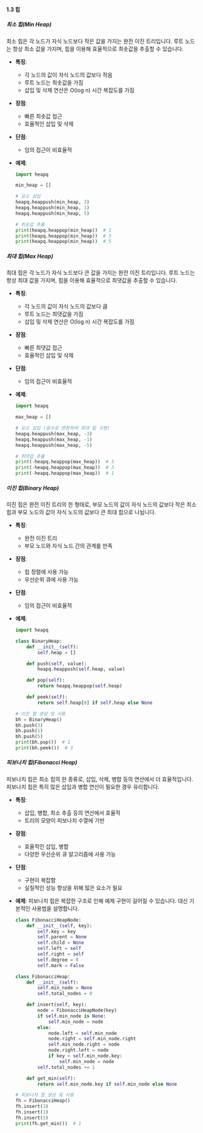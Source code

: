 #### 1.3 힙

##### 최소 힙(Min Heap)

최소 힙은 각 노드가 자식 노드보다 작은 값을 가지는 완전 이진 트리입니다. 루트 노드는 항상 최소 값을 가지며, 힙을 이용해 효율적으로 최솟값을 추출할 수 있습니다.

- **특징**:
  - 각 노드의 값이 자식 노드의 값보다 작음
  - 루트 노드는 최솟값을 가짐
  - 삽입 및 삭제 연산은 O(log n) 시간 복잡도를 가짐

- **장점**:
  - 빠른 최솟값 접근
  - 효율적인 삽입 및 삭제

- **단점**:
  - 임의 접근이 비효율적

- **예제**:
  ```python
  import heapq

  min_heap = []

  # 요소 삽입
  heapq.heappush(min_heap, 3)
  heapq.heappush(min_heap, 1)
  heapq.heappush(min_heap, 5)

  # 최솟값 추출
  print(heapq.heappop(min_heap))  # 1
  print(heapq.heappop(min_heap))  # 3
  print(heapq.heappop(min_heap))  # 5
  ```

##### 최대 힙(Max Heap)

최대 힙은 각 노드가 자식 노드보다 큰 값을 가지는 완전 이진 트리입니다. 루트 노드는 항상 최대 값을 가지며, 힙을 이용해 효율적으로 최댓값을 추출할 수 있습니다.

- **특징**:
  - 각 노드의 값이 자식 노드의 값보다 큼
  - 루트 노드는 최댓값을 가짐
  - 삽입 및 삭제 연산은 O(log n) 시간 복잡도를 가짐

- **장점**:
  - 빠른 최댓값 접근
  - 효율적인 삽입 및 삭제

- **단점**:
  - 임의 접근이 비효율적

- **예제**:
  ```python
  import heapq

  max_heap = []

  # 요소 삽입 (음수로 변환하여 최대 힙 구현)
  heapq.heappush(max_heap, -3)
  heapq.heappush(max_heap, -1)
  heapq.heappush(max_heap, -5)

  # 최댓값 추출
  print(-heapq.heappop(max_heap))  # 5
  print(-heapq.heappop(max_heap))  # 3
  print(-heapq.heappop(max_heap))  # 1
  ```

##### 이진 힙(Binary Heap)

이진 힙은 완전 이진 트리의 한 형태로, 부모 노드의 값이 자식 노드의 값보다 작은 최소 힙과 부모 노드의 값이 자식 노드의 값보다 큰 최대 힙으로 나뉩니다.

- **특징**:
  - 완전 이진 트리
  - 부모 노드와 자식 노드 간의 관계를 만족

- **장점**:
  - 힙 정렬에 사용 가능
  - 우선순위 큐에 사용 가능

- **단점**:
  - 임의 접근이 비효율적

- **예제**:
  ```python
  import heapq

  class BinaryHeap:
      def __init__(self):
          self.heap = []

      def push(self, value):
          heapq.heappush(self.heap, value)

      def pop(self):
          return heapq.heappop(self.heap)

      def peek(self):
          return self.heap[0] if self.heap else None

  # 이진 힙 생성 및 사용
  bh = BinaryHeap()
  bh.push(3)
  bh.push(1)
  bh.push(5)
  print(bh.pop())  # 1
  print(bh.peek())  # 3
  ```

##### 피보나치 힙(Fibonacci Heap)

피보나치 힙은 최소 힙의 한 종류로, 삽입, 삭제, 병합 등의 연산에서 더 효율적입니다. 피보나치 힙은 특히 많은 삽입과 병합 연산이 필요한 경우 유리합니다.

- **특징**:
  - 삽입, 병합, 최소 추출 등의 연산에서 효율적
  - 트리의 모양이 피보나치 수열에 기반

- **장점**:
  - 효율적인 삽입, 병합
  - 다양한 우선순위 큐 알고리즘에 사용 가능

- **단점**:
  - 구현이 복잡함
  - 실질적인 성능 향상을 위해 많은 요소가 필요

- **예제**: 피보나치 힙은 복잡한 구조로 인해 예제 구현이 길어질 수 있습니다. 대신 기본적인 사용법을 설명합니다.

  ```python
  class FibonacciHeapNode:
      def __init__(self, key):
          self.key = key
          self.parent = None
          self.child = None
          self.left = self
          self.right = self
          self.degree = 0
          self.mark = False

  class FibonacciHeap:
      def __init__(self):
          self.min_node = None
          self.total_nodes = 0

      def insert(self, key):
          node = FibonacciHeapNode(key)
          if self.min_node is None:
              self.min_node = node
          else:
              node.left = self.min_node
              node.right = self.min_node.right
              self.min_node.right = node
              node.right.left = node
              if key < self.min_node.key:
                  self.min_node = node
          self.total_nodes += 1

      def get_min(self):
          return self.min_node.key if self.min_node else None

  # 피보나치 힙 생성 및 사용
  fh = FibonacciHeap()
  fh.insert(3)
  fh.insert(1)
  fh.insert(5)
  print(fh.get_min())  # 1
  ```
